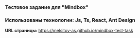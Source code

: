### Тестовое задание для "Mindbox"

### Использованы технологии: Js, Ts, React, Ant Design

**URL страницы:** https://melsitov-as.github.io/mindbox-test-task


